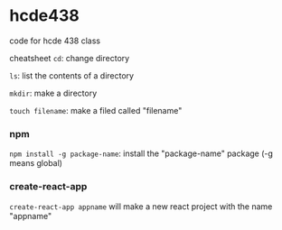 # hcde438
code for hcde 438 class

cheatsheet
`cd`: change directory

`ls`: list the contents of a directory

`mkdir`: make a directory

`touch filename`: make a filed called "filename"

### npm

`npm install -g package-name`: install the "package-name" package (-g means global)

### create-react-app

`create-react-app appname` will make a new react project with the name "appname"

